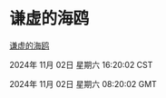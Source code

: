 # 谦虚的海鸥
[谦虚的海鸥](http://219.139.197.74:56308/qxdho/course/base/hotlink/index.php)

2024年 11月 02日 星期六 16:20:02 CST

2024年 11月 02日 星期六 08:20:02 GMT
